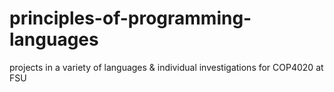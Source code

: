 # principles-of-programming-languages

 projects in a variety of languages & individual investigations for COP4020 at FSU
